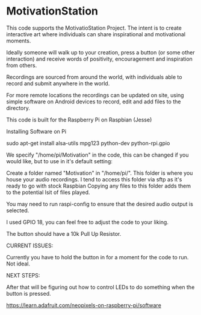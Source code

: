 # MotivationStation
This code supports the MotivatioStation Project. The intent is to create interactive art where individuals can share inspirational and motivational moments.

Ideally someone will walk up to your creation, press a button (or some other interaction) and receive words of positivity, encouragement and inspiration from others.

Recordings are sourced from around the world, with individuals able to record and submit anywhere in the world. 

For more remote locations the recordings can be updated on site, using simple software on Android devices to record, edit and add files to the directory.

This code is built for the Raspberry Pi on Raspbian (Jesse)

Installing Software on Pi

sudo apt-get install alsa-utils mpg123 python-dev python-rpi.gpio

We specify "/home/pi/Motivation" in the code, this can be changed if you would like, but to use in it's default setting:

Create a folder named "Motivation" in "/home/pi/". 
This folder is where you house your audio recordings.
I tend to access this folder via sftp as it's ready to go with stock Raspbian
Copying any files to this folder adds them to the potential lsit of files played. 

You may need to run raspi-config to ensure that the desired audio output is selected. 

I used GPIO 18, you can feel free to adjust the code to your liking. 

The button should have a 10k Pull Up Resistor.

CURRENT ISSUES:

Currently you have to hold the button in for a moment for the code to run. Not ideal.

NEXT STEPS:



After that will be figuring out how to control LEDs to do something when the button is pressed.

https://learn.adafruit.com/neopixels-on-raspberry-pi/software
